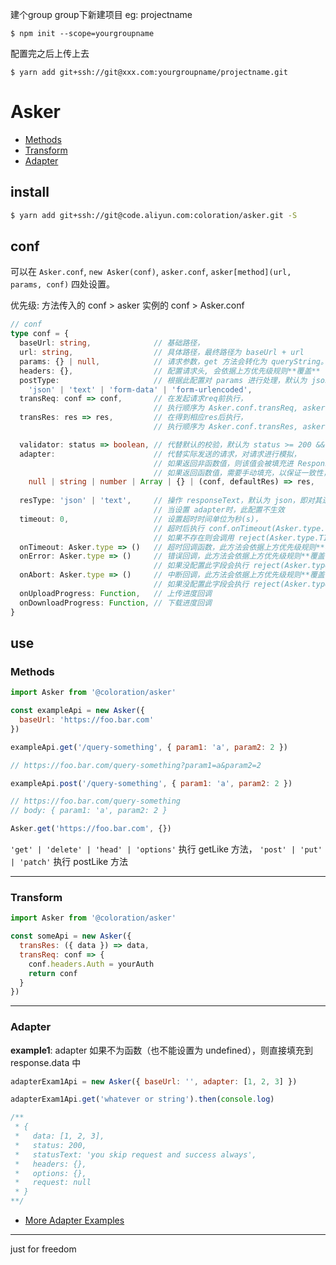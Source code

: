 建个group
group下新建项目 eg: projectname

```
$ npm init --scope=yourgroupname
```
配置完之后上传上去

```
$ yarn add git+ssh://git@xxx.com:yourgroupname/projectname.git
```

# Asker

- [Methods](#Methods)
- [Transform](#Transform)
- [Adapter](#Adapter)


## install

``` bash
$ yarn add git+ssh://git@code.aliyun.com:coloration/asker.git -S
```

## conf 

可以在 `Asker.conf`, `new Asker(conf)`, `asker.conf`, `asker[method](url, params, conf)` 四处设置。

优先级: 方法传入的 conf > asker 实例的 conf > Asker.conf

``` ts
// conf
type conf = {
  baseUrl: string,              // 基础路径，
  url: string,                  // 具体路径，最终路径为 baseUrl + url
  params: {} | null,            // 请求参数，get 方法会转化为 queryString。eg: ?foo=1&bar=2
  headers: {},                  // 配置请求头, 会依据上方优先级规则**覆盖**
  postType:                     // 根据此配置对 params 进行处理，默认为 json
    'json' | 'text' | 'form-data' | 'form-urlencoded',         
  transReq: conf => conf,       // 在发起请求req前执行，
                                // 执行顺序为 Asker.conf.transReq, asker.conf.transReq, [method](conf.transReq)
  transRes: res => res,         // 在得到相应res后执行，
                                // 执行顺序为 Asker.conf.transRes, asker.conf.transRes, [method](conf.transRes)

  validator: status => boolean, // 代替默认的校验，默认为 status >= 200 && status < 300        
  adapter:                      // 代替实际发送的请求，对请求进行模拟，
                                // 如果返回非函数值，则该值会被填充进 Response.data 中
                                // 如果返回函数值，需要手动填充，以保证一致性，第二个参数是默认的 Response 结构
    null | string | number | Array | {} | (conf, defaultRes) => res,              
                              
  resType: 'json' | 'text',     // 操作 responseText，默认为 json，即对其进行 JSON.parse 操作，
                                // 当设置 adapter时，此配置不生效
  timeout: 0,                   // 设置超时时间单位为秒(s)，
                                // 超时后执行 conf.onTimeout(Asker.type.TIMEOUT)
                                // 如果不存在则会调用 reject(Asker.type.TIMEOUT)
  onTimeout: Asker.type => ()   // 超时回调函数，此方法会依据上方优先级规则**覆盖**
  onError: Asker.type => ()     // 错误回调，此方法会依据上方优先级规则**覆盖**，
                                // 如果没配置此字段会执行 reject(Asker.type.ERROR)
  onAbort: Asker.type => ()     // 中断回调，此方法会依据上方优先级规则**覆盖**，
                                // 如果没配置此字段会执行 reject(Asker.type.ABORT)                                
  onUploadProgress: Function,   // 上传进度回调  
  onDownloadProgress: Function, // 下载进度回调
}

```


## use

<h3 id="Methods">Methods</h3>

``` js
import Asker from '@coloration/asker'

const exampleApi = new Asker({ 
  baseUrl: 'https://foo.bar.com' 
})

exampleApi.get('/query-something', { param1: 'a', param2: 2 })

// https://foo.bar.com/query-something?param1=a&param2=2

exampleApi.post('/query-something', { param1: 'a', param2: 2 })

// https://foo.bar.com/query-something
// body: { param1: 'a', param2: 2 }

Asker.get('https://foo.bar.com', {})
```

`'get' | 'delete' | 'head' | 'options'` 执行 getLike 方法，
`'post' | 'put' | 'patch'` 执行 postLike 方法

--- 


<h3 id="Transform">Transform</h3>

``` js
import Asker from '@coloration/asker'

const someApi = new Asker({
  transRes: ({ data }) => data,
  transReq: conf => {
    conf.headers.Auth = yourAuth
    return conf
  }
})

```

---

<h3 id="Adapter">Adapter</h3>

**example1**: adapter 如果不为函数（也不能设置为 undefined），则直接填充到 response.data 中

``` js
adapterExam1Api = new Asker({ baseUrl: '', adapter: [1, 2, 3] })

adapterExam1Api.get('whatever or string').then(console.log)

/**
 * { 
 *   data: [1, 2, 3], 
 *   status: 200, 
 *   statusText: 'you skip request and success always', 
 *   headers: {}, 
 *   options: {}, 
 *   request: null 
 * }
**/
```


- [More Adapter Examples](./EXAMPLE/Adapter)



---


just for freedom